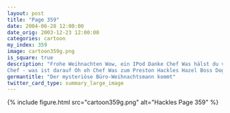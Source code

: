 ```yaml
---
layout: post
title: "Page 359"
date: 2004-06-28 12:00:00
date_orig: 2003-12-23 12:00:00
categories: cartoon
my_index: 359
image: cartoon359g.png
is_square: true
description: "Frohe Weihnachten Wow, ein IPod Danke Chef Was hälst du von einem neuen DVD Brenner, Preston Du rockst, Chef Ich meine Nikolaus Und Hackles ... Ich möchte, dass du diese CD bekommst. Es ist wichtig dass du die Daten darauf untersuchst Gee, Danke 
Chef - was ist darauf Oh oh Chef Was zum Preston Hackles Hazel Boss Dog"
germantitle: "Der mysteriöse Büro-Weihnachtsmann kommt"
twitter_card_type: summary_large_image
---
```


{% include figure.html src="cartoon359g.png" alt="Hackles Page 359"  %}
